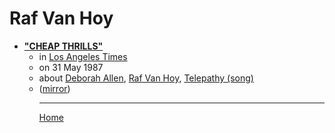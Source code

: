 # Raf Van Hoy

 - [**"CHEAP THRILLS"**](https://www.latimes.com/archives/la-xpm-1987-05-31-ca-9135-story.html)<ul><li>in [Los Angeles Times](https://www.latimes.com/)</li><li>on 31 May 1987</li><li>about [Deborah Allen](../../topics/deborah-allen/index.md), [Raf Van Hoy](../../topics/raf-van-hoy/index.md), [Telepathy (song)](../../topics/song/telepathy/index.md)</li><li>([mirror](https://web.archive.org/web/*/https://www.latimes.com/archives/la-xpm-1987-05-31-ca-9135-story.html))</li><ul>

----

[Home](../index.md)
